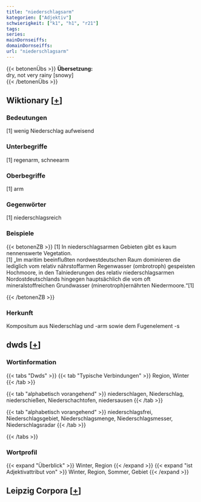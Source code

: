 ```yaml
---
title: "niederschlagsarm"
kategorien: ["Adjektiv"]
schwierigkeit: ["k1", "h1", "r21"]
tags:
series:
mainDornseiffs:
domainDornseiffs:
url: "niederschlagsarm"
---
```


{{< betonenÜbs >}}
**Übersetzung:**  
dry, not very rainy [snowy]  
{{< /betonenÜbs >}}

## Wiktionary [[+](https://de.wiktionary.org/wiki/niederschlagsarm)]

### Bedeutungen
[1] wenig Niederschlag aufweisend  

### Unterbegriffe
[1] regenarm, schneearm  

### Oberbegriffe
[1] arm  

### Gegenwörter
[1] niederschlagsreich  

### Beispiele
{{< betonenZB >}}
[1] In niederschlagsarmen Gebieten gibt es kaum nennenswerte Vegetation.  
[1] „Im maritim beeinflußten nordwestdeutschen Raum dominieren die lediglich vom relativ nährstoffarmen Regenwasser (ombrotroph) gespeisten Hochmoore, in den Talniederungen des relativ niederschlagsarmen Nordostdeutschlands hingegen hauptsächlich die vom oft mineralstoffreichen Grundwasser (minerotroph)ernährten Niedermoore.“[1]  

{{< /betonenZB >}}
### Herkunft
Kompositum aus Niederschlag und -arm sowie dem Fugenelement -s  



## dwds [[+](https://www.dwds.de/wb/niederschlagsarm)]

### Wortinformation
{{< tabs "Dwds" >}}
{{< tab "Typische Verbindungen" >}}
Region, Winter
{{< /tab >}}

{{< tab "alphabetisch vorangehend" >}}
niederschlagen, Niederschlag, niederschießen, Niederschachtofen, niedersausen
{{< /tab >}}

{{< tab "alphabetisch vorangehend" >}}
niederschlagsfrei, Niederschlagsgebiet, Niederschlagsmenge, Niederschlagsmesser, Niederschlagsradar
{{< /tab >}}

{{< /tabs >}}

### Wortprofil
{{< expand "Überblick" >}} Winter, Region {{< /expand >}}
{{< expand "ist Adjektivattribut von" >}} Winter, Region, Sommer, Gebiet {{< /expand >}}

## Leipzig Corpora [[+](https://corpora.uni-leipzig.de/en/res?word=niederschlagsarm&corpusId=deu_newscrawl-public_2018)]

